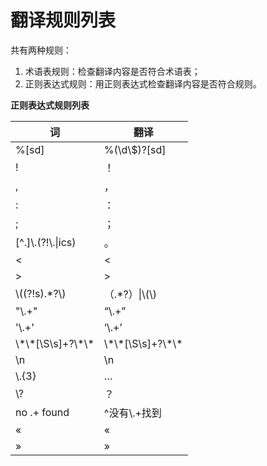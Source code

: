 # 翻译规则列表

共有两种规则：

1. 术语表规则：检查翻译内容是否符合术语表；
2. 正则表达式规则：用正则表达式检查翻译内容是否符合规则。

**正则表达式规则列表**

词 | 翻译
-- | -----------
%\[sd\] | %\(\\d\\\$\)\?\[sd\]
! | ！
, | ，
: | ：
; | ；
\[\^\.\]\\\.\(\?!\\\.\|ics\) | 。
< | <
\> | \>
\\\(\(\?!s\)\.\*\?\\\) | （\.\*\?）\|\\\(\\\)
"\\\.\+" | “\\\.\+”
'\\\.\+' | ‘\\\.\+’
\\\*\\\*\[\\S\\s\]\+\?\\\*\\\* | \\\*\\\*\[\\S\\s\]\+\?\\\*\\\*
\n | \n
\\\.\{3\} | …
\\\? | ？
no \.\+ found | \^没有\\\.\+找到
« | «
» | »

